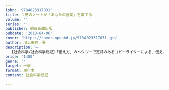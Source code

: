```yaml
---
isbn: '9784023317031'
title: １冊のノートが「あなたの言葉」を育てる
volume: ''
series: ''
publisher: 朝日新聞出版
pubdate: '2018-04-06'
cover: 'https://cover.openbd.jp/9784023317031.jpg'
author: 川上徹也／著
description: >-
  【社会科学/社会科学総記】「伝え方」のハウツーで定評のあるコピーライターによる、伝える前の言葉の「土台」の作り方。一冊のノートを使ってインプットとアウトプットを楽しむうちに、「あなたの言葉」は自然と蓄積され、しっかり伝わる言葉を紡げるようになる。
price: '1400'
genre: ''
target: 一般
format: 単行本
content: 社会科学総記

---
```

